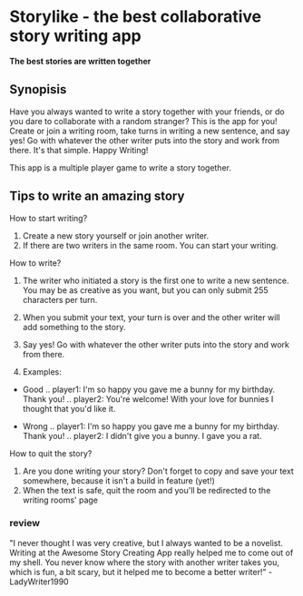 # Storylike - the best collaborative story writing app
**The best stories are written together**

## Synopisis
Have you always wanted to write a story together with your friends, or do you dare to collaborate with a random stranger? This is the app for you! Create or join a writing room, take turns in writing a new sentence, and say yes! Go with whatever the other writer puts into the story and work from there. It's that simple. Happy Writing!

This app is a multiple player game to write a story together.

## Tips to write an amazing story
How to start writing?
1. Create a new story yourself or join another writer.
1. If there are two writers in the same room. You can start your writing.

How to write?
1. The writer who initiated a story is the first one to write a new sentence. You may be as creative as you want, but you can only submit 255 characters per turn.
1. When you submit your text, your turn is over and the other writer will add something to the story.

2. Say yes! Go with whatever the other writer puts into the story and work from there.
2. Examples:
- Good
.. player1: I'm so happy you gave me a bunny for my birthday. Thank you!
.. player2: You're welcome! With your love for bunnies I thought that you'd like it.

- Wrong
.. player1: I'm so happy you gave me a bunny for my birthday. Thank you!
.. player2: I didn't give you a bunny. I gave you a rat.

How to quit the story?
1. Are you done writing your story? Don't forget to copy and save your text somewhere, because it isn't a build in feature (yet!)
1. When the text is safe, quit the room and you'll be redirected to the writing rooms' page

### review
"I never thought I was very creative, but I always wanted to be a novelist. Writing at the Awesome Story Creating App really helped me to come out of my shell. You never know where the story with another writer takes you, which is fun, a bit scary, but it helped me to become a better writer!" - LadyWriter1990
